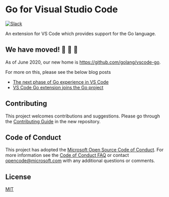 # Go for Visual Studio Code

[![Slack](https://img.shields.io/badge/slack-gophers-green.svg?style=flat)](https://gophers.slack.com/messages/vscode/)

An extension for VS Code which provides support for the Go language.

## We have moved! 🏡 🚚 🏡 

As of June 2020, our new home is https://github.com/golang/vscode-go.

For more on this, please see the below blog posts
- [The next phase of Go experience in VS Code](https://code.visualstudio.com/blogs/2020/06/09/go-extension)
- [VS Code Go extension joins the Go project](https://blog.golang.org/vscode-go)

## Contributing

This project welcomes contributions and suggestions. Please go through the [Contributing Guide](https://github.com/golang/vscode-go/blob/master/docs/contributing.md) in the new repository.

## Code of Conduct

This project has adopted the [Microsoft Open Source Code of Conduct](https://opensource.microsoft.com/codeofconduct/).
For more information see the [Code of Conduct FAQ](https://opensource.microsoft.com/codeofconduct/faq/) or
contact [opencode@microsoft.com](mailto:opencode@microsoft.com) with any additional questions or comments.

## License
[MIT](LICENSE)
